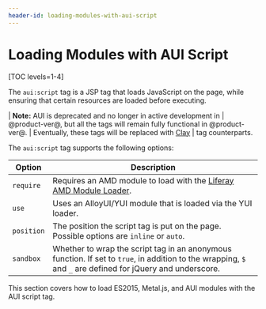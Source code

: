 ```yaml
---
header-id: loading-modules-with-aui-script
---
```


# Loading Modules with AUI Script

[TOC levels=1-4]

The `aui:script` tag is a JSP tag that loads JavaScript on the page, while 
ensuring that certain resources are loaded before executing. 

| **Note:** AUI is deprecated and no longer in active development in 
| @product-ver@, but all the tags will remain fully functional in @product-ver@. 
| Eventually, these tags will be replaced with [Clay](https://claycss.com/) 
| tag counterparts.

The `aui:script` tag supports the following options:

| Option | Description |
| --- | --- |
| `require` | Requires an AMD module to load with the [Liferay AMD Module Loader](https://github.com/liferay/liferay-amd-loader#amd-module-loader). |
| `use` | Uses an AlloyUI/YUI module that is loaded via the YUI loader. |
| `position` | The position the script tag is put on the page. Possible options are `inline` or `auto`. |
| `sandbox` | Whether to wrap the script tag in an anonymous function. If set to `true`, in addition to the wrapping, `$` and `_` are defined for jQuery and underscore. |

This section covers how to load ES2015, Metal.js, and AUI modules with the AUI 
script tag. 